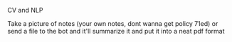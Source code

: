 CV and NLP

Take a picture of notes (your own notes, dont wanna get policy 71ed) or send a file to the bot and it'll summarize it and put it into a neat pdf format